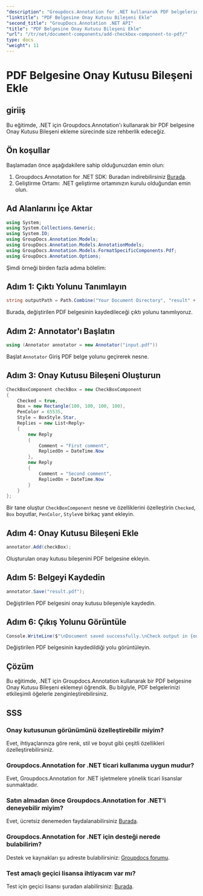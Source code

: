 ```yaml
---
"description": "Groupdocs.Annotation for .NET kullanarak PDF belgelerine Onay Kutusu Bileşeni eklemeyi öğrenin. PDF'lerinizi etkileşimli öğelerle geliştirin."
"linktitle": "PDF Belgesine Onay Kutusu Bileşeni Ekle"
"second_title": "GroupDocs.Annotation .NET API"
"title": "PDF Belgesine Onay Kutusu Bileşeni Ekle"
"url": "/tr/net/document-components/add-checkbox-component-to-pdf/"
type: docs
"weight": 11
---
```


# PDF Belgesine Onay Kutusu Bileşeni Ekle

## giriiş
Bu eğitimde, .NET için Groupdocs.Annotation'ı kullanarak bir PDF belgesine Onay Kutusu Bileşeni ekleme sürecinde size rehberlik edeceğiz.
## Ön koşullar
Başlamadan önce aşağıdakilere sahip olduğunuzdan emin olun:
1. Groupdocs.Annotation for .NET SDK: Buradan indirebilirsiniz [Burada](https://releases.groupdocs.com/annotation/net/).
2. Geliştirme Ortamı: .NET geliştirme ortamınızın kurulu olduğundan emin olun.

## Ad Alanlarını İçe Aktar
```csharp
using System;
using System.Collections.Generic;
using System.IO;
using GroupDocs.Annotation.Models;
using GroupDocs.Annotation.Models.AnnotationModels;
using GroupDocs.Annotation.Models.FormatSpecificComponents.Pdf;
using GroupDocs.Annotation.Options;
```
Şimdi örneği birden fazla adıma bölelim:
## Adım 1: Çıktı Yolunu Tanımlayın
```csharp
string outputPath = Path.Combine("Your Document Directory", "result" + Path.GetExtension("input.pdf"));
```
Burada, değiştirilen PDF belgesinin kaydedileceği çıktı yolunu tanımlıyoruz.
## Adım 2: Annotator'ı Başlatın
```csharp
using (Annotator annotator = new Annotator("input.pdf"))
```
Başlat `Annotator` Giriş PDF belge yolunu geçirerek nesne.
## Adım 3: Onay Kutusu Bileşeni Oluşturun
```csharp
CheckBoxComponent checkBox = new CheckBoxComponent
{
    Checked = true,
    Box = new Rectangle(100, 100, 100, 100),
    PenColor = 65535,
    Style = BoxStyle.Star,
    Replies = new List<Reply>
    {
        new Reply
        {
            Comment = "First comment",
            RepliedOn = DateTime.Now
        },
        new Reply
        {
            Comment = "Second comment",
            RepliedOn = DateTime.Now
        }
    }
};
```
Bir tane oluştur `CheckBoxComponent` nesne ve özelliklerini özelleştirin `Checked`, `Box` boyutlar, `PenColor`, `Style`ve birkaç yanıt ekleyin.
## Adım 4: Onay Kutusu Bileşeni Ekle
```csharp
annotator.Add(checkBox);
```
Oluşturulan onay kutusu bileşenini PDF belgesine ekleyin.
## Adım 5: Belgeyi Kaydedin
```csharp
annotator.Save("result.pdf");
```
Değiştirilen PDF belgesini onay kutusu bileşeniyle kaydedin.
## Adım 6: Çıkış Yolunu Görüntüle
```csharp
Console.WriteLine($"\nDocument saved successfully.\nCheck output in {outputPath}.");
```
Değiştirilen PDF belgesinin kaydedildiği yolu görüntüleyin.

## Çözüm
Bu eğitimde, .NET için Groupdocs.Annotation kullanarak bir PDF belgesine Onay Kutusu Bileşeni eklemeyi öğrendik. Bu bilgiyle, PDF belgelerinizi etkileşimli öğelerle zenginleştirebilirsiniz.
## SSS
### Onay kutusunun görünümünü özelleştirebilir miyim?
Evet, ihtiyaçlarınıza göre renk, stil ve boyut gibi çeşitli özellikleri özelleştirebilirsiniz.
### Groupdocs.Annotation for .NET ticari kullanıma uygun mudur?
Evet, Groupdocs.Annotation for .NET işletmelere yönelik ticari lisanslar sunmaktadır.
### Satın almadan önce Groupdocs.Annotation for .NET'i deneyebilir miyim?
Evet, ücretsiz denemeden faydalanabilirsiniz [Burada](https://releases.groupdocs.com/).
### Groupdocs.Annotation for .NET için desteği nerede bulabilirim?
Destek ve kaynakları şu adreste bulabilirsiniz: [Groupdocs forumu](https://forum.groupdocs.com/c/annotation/10).
### Test amaçlı geçici lisansa ihtiyacım var mı?
Test için geçici lisansı şuradan alabilirsiniz: [Burada](https://purchase.groupdocs.com/temporary-license/).
